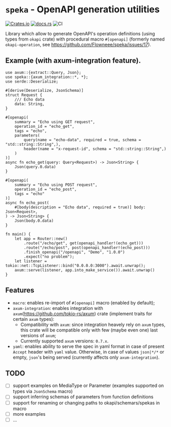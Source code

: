 # `speka` - OpenAPI generation utilities

[![Crates.io](https://img.shields.io/crates/v/speka)](https://crates.io/crates/speka)
[![docs.rs](https://img.shields.io/docsrs/speka/latest)](https://docs.rs/speka/latest)
![CI](https://github.com/Flowneee/speka/actions/workflows/ci.yml/badge.svg)

Library which allow to generate OpenAPI's operation definitions (using types from `okapi` crate) with procedural
macro `#[openapi]` (formerly named `okapi-operation`, see https://github.com/Flowneee/speka/issues/17).

## Example (with axum-integration feature).

```rust,no_run
use axum::{extract::Query, Json};
use speka::{axum_integration::*, *};
use serde::Deserialize;

#[derive(Deserialize, JsonSchema)]
struct Request {
    /// Echo data
    data: String,
}

#[openapi(
    summary = "Echo using GET request",
    operation_id = "echo_get",
    tags = "echo",
    parameters(
        query(name = "echo-data", required = true, schema = "std::string::String",),
        header(name = "x-request-id", schema = "std::string::String",)
    )
)]
async fn echo_get(query: Query<Request>) -> Json<String> {
    Json(query.0.data)
}

#[openapi(
    summary = "Echo using POST request",
    operation_id = "echo_post",
    tags = "echo"
)]
async fn echo_post(
    #[body(description = "Echo data", required = true)] body: Json<Request>,
) -> Json<String> {
    Json(body.0.data)
}

fn main() {
    let app = Router::new()
        .route("/echo/get", get(openapi_handler!(echo_get)))
        .route("/echo/post", post(openapi_handler!(echo_post)))
        .finish_openapi("/openapi", "Demo", "1.0.0")
        .expect("no problem");
    let listener = tokio::net::TcpListener::bind("0.0.0.0:3000").await.unwrap();
    axum::serve(listener, app.into_make_service()).await.unwrap()
}
```

## Features

* `macro`: enables re-import of `#[openapi]` macro (enabled by default);
* `axum-integration`: enables integration with `axum`(https://github.com/tokio-rs/axum) crate (implement traits for
  certain `axum` types):
    * Compatibility with `axum`: since integration heavely rely on `axum` types, this crate will be compatible only with
      few (maybe even one) last versions of `axum`;
    * Currently supported `axum` versions: `0.7.x`.
* `yaml`: enables ability to serve the spec in yaml format in case of present `Accept` header with `yaml` value.
  Otherwise, in case of values `json|*/*` or empty, `json`'s being served (currently affects only `axum-integration`).

## TODO

* [ ] support examples on MediaType or Parameter (examples supported on types via `JsonSchema` macro)
* [ ] support inferring schemas of parameters from function definitions
* [ ] support for renaming or changing paths to okapi/schemars/spekas in macro
* [ ] more examples
* [ ] ...
